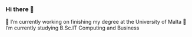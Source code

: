 ### Hi there 👋
🔭 I’m currently working on finishing my degree at the University of Malta
🌱 I’m currently studying B.Sc.IT Computing and Business
<!--
**Gigilui15/Gigilui15** is a ✨ _special_ ✨ repository because its `README.md` (this file) appears on your GitHub profile.

Here are some ideas to get you started:

🔭 I’m currently working on finishing my degree at the University of Malta
🌱 I’m currently studying B.Sc.IT Computing and Business
- 📫 How to reach me: ...
- ⚡ Fun fact: ...
-->
